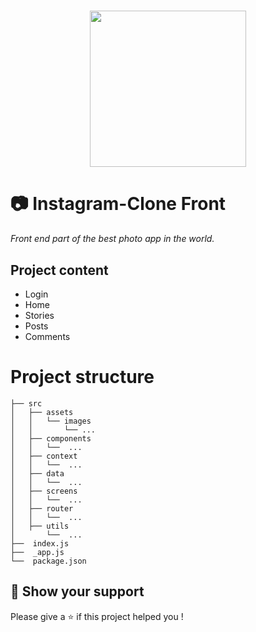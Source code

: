 <h1 align="center">
    <img height="250" src="https://www.themrphone.com/tech/wp-content/uploads/2019/07/Instagram-Dark-Mode-featured.jpg">
</h1>

# 📷  Instagram-Clone Front
*Front end part of the best photo app in the world.*

## Project content
- Login
- Home
- Stories
- Posts
- Comments

# Project structure

```shell
├── src
│   ├── assets
│   │   └── images
│   │       └── ...
│   ├── components
│   │   └──  ...
│   ├── context
│   │   └──  ...
│   ├── data
│   │   └──  ...  
│   ├── screens
│   │   └──  ...
│   ├── router
│   │   └──  ...
│   ├── utils
│       └──  ...
├──  index.js
├──  _app.js
└──  package.json
```

## :stars: Show your support

Please give a :star: if this project helped you !
